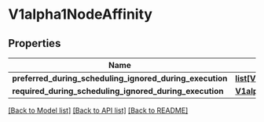 # V1alpha1NodeAffinity

## Properties
Name | Type | Description | Notes
------------ | ------------- | ------------- | -------------
**preferred_during_scheduling_ignored_during_execution** | [**list[V1alpha1PreferredSchedulingTerm]**](V1alpha1PreferredSchedulingTerm.md) |  | [optional] 
**required_during_scheduling_ignored_during_execution** | [**V1alpha1NodeSelector**](V1alpha1NodeSelector.md) |  | [optional] 

[[Back to Model list]](../README.md#documentation-for-models) [[Back to API list]](../README.md#documentation-for-api-endpoints) [[Back to README]](../README.md)


